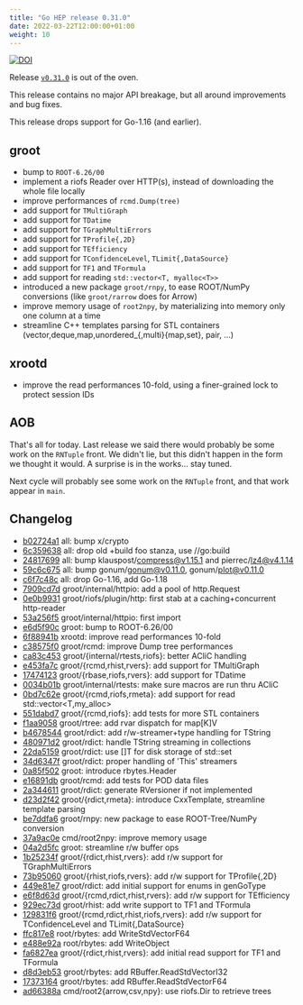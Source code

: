 ```yaml
---
title: "Go HEP release 0.31.0"
date: 2022-03-22T12:00:00+01:00
weight: 10
---
```


[![DOI](https://zenodo.org/badge/DOI/10.5281/zenodo.6376611.svg)](https://doi.org/10.5281/zenodo.6376611)

Release [`v0.31.0`](https://github.com/go-hep/hep/tree/v0.31.0) is out of the oven.

This release contains no major API breakage, but all around improvements and bug fixes.

This release drops support for Go-1.16 (and earlier).

## groot

- bump to `ROOT-6.26/00`
- implement a riofs Reader over HTTP(s), instead of downloading the whole file locally
- improve performances of `rcmd.Dump(tree)`
- add support for `TMultiGraph`
- add support for `TDatime`
- add support for `TGraphMultiErrors`
- add support for `TProfile{,2D}`
- add support for `TEfficiency`
- add support for `TConfidenceLevel`, `TLimit{,DataSource}`
- add support for `TF1` and `TFormula`
- add support for reading `std::vector<T, myalloc<T>>`
- introduced a new package `groot/rnpy`, to ease ROOT/NumPy conversions (like `groot/rarrow` does for Arrow)
- improve memory usage of `root2npy`, by materializing into memory only one column at a time
- streamline C++ templates parsing for STL containers (vector,deque,map,unordered_{,multi}{map,set}, pair, ...)

## xrootd

- improve the read performances 10-fold, using a finer-grained lock to protect session IDs

## AOB

That's all for today.
Last release we said there would probably be some work on the `RNTuple` front.
We didn't lie, but this didn't happen in the form we thought it would.
A surprise is in the works... stay tuned.

Next cycle will probably see some work on the `RNTuple` front, and that work appear in `main`.

## Changelog

* [b02724a1](/commit/b02724a1) all: bump x/crypto
* [6c359638](/commit/6c359638) all: drop old +build foo stanza, use //go:build
* [24817699](/commit/24817699) all: bump klauspost/compress@v1.15.1 and pierrec/lz4@v4.1.14
* [59c6c675](/commit/59c6c675) all: bump gonum/gonum@v0.11.0, gonum/plot@v0.11.0
* [c6f7c48c](/commit/c6f7c48c) all: drop Go-1.16, add Go-1.18
* [7909cd7d](/commit/7909cd7d) groot/internal/httpio: add a pool of http.Request
* [0e0b9931](/commit/0e0b9931) groot/riofs/plugin/http: first stab at a caching+concurrent http-reader
* [53a256f5](/commit/53a256f5) groot/internal/httpio: first import
* [e6d5f90c](/commit/e6d5f90c) groot: bump to ROOT-6.26/00
* [6f88941b](/commit/6f88941b) xrootd: improve read performances 10-fold
* [c38575f0](/commit/c38575f0) groot/rcmd: improve Dump tree performances
* [ca83c453](/commit/ca83c453) groot/{internal/rtests,riofs}: better ACliC handling
* [e453fa7c](/commit/e453fa7c) groot/{rcmd,rhist,rvers}: add support for TMultiGraph
* [17474123](/commit/17474123) groot/{rbase,riofs,rvers}: add support for TDatime
* [0034b01b](/commit/0034b01b) groot/internal/rtests: make sure macros are run thru ACliC
* [0bd7c62e](/commit/0bd7c62e) groot/{rcmd,riofs,rmeta}: add support for read std::vector<T,my_alloc<T>>
* [551dabd7](/commit/551dabd7) groot/{rcmd,riofs}: add tests for more STL containers
* [f1aa9058](/commit/f1aa9058) groot/rtree: add rvar dispatch for map[K]V
* [b4678544](/commit/b4678544) groot/rdict: add r/w-streamer+type handling for TString
* [480971d2](/commit/480971d2) groot/rdict: handle TString streaming in collections
* [22da5159](/commit/22da5159) groot/rdict: use []T for disk storage of std::set<T>
* [34d6347f](/commit/34d6347f) groot/rdict: proper handling of 'This' streamers
* [0a85f502](/commit/0a85f502) groot: introduce rbytes.Header
* [e16891db](/commit/e16891db) groot/rcmd: add tests for POD data files
* [2a344611](/commit/2a344611) groot/rdict: generate RVersioner if not implemented
* [d23d2f42](/commit/d23d2f42) groot/{rdict,rmeta}: introduce CxxTemplate, streamline template parsing
* [be7ddfa6](/commit/be7ddfa6) groot/rnpy: new package to ease ROOT-Tree/NumPy conversion
* [37a9ac0e](/commit/37a9ac0e) cmd/root2npy: improve memory usage
* [04a2d5fc](/commit/04a2d5fc) groot: streamline r/w buffer ops
* [1b25234f](/commit/1b25234f) groot/{rdict,rhist,rvers}: add r/w support for TGraphMultiErrors
* [73b95060](/commit/73b95060) groot/{rhist,riofs,rvers}: add r/w support for TProfile{,2D}
* [449e81e7](/commit/449e81e7) groot/rdict: add initial support for enums in genGoType
* [e6f8d63d](/commit/e6f8d63d) groot/{rcmd,rdict,rhist,rvers}: add r/w support for TEfficiency
* [929ec73d](/commit/929ec73d) groot/rhist: add write support to TF1 and TFormula
* [129831f6](/commit/129831f6) groot/{rcmd,rdict,rhist,riofs,rvers}: add r/w support for TConfidenceLevel and TLimit{,DataSource}
* [ffc817e8](/commit/ffc817e8) root/rbytes: add WriteStdVectorF64
* [e488e92a](/commit/e488e92a) root/rbytes: add WriteObject
* [fa6827ea](/commit/fa6827ea) groot/{rdict,rhist,rvers}: add initial read support for TF1 and TFormula
* [d8d3eb53](/commit/d8d3eb53) groot/rbytes: add RBuffer.ReadStdVectorI32
* [17373164](/commit/17373164) groot/rbytes: add RBuffer.ReadStdVectorF64
* [ad66388a](/commit/ad66388a) cmd/root2{arrow,csv,npy}: use riofs.Dir to retrieve trees


